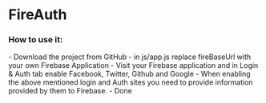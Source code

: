 # FireAuth 

<h3>How to use it:</h3>
- Download the project from GitHub
- in js/app.js replace fireBaseUrl with your own Firebase Application
- Visit your Firebase application and in Login & Auth tab enable Facebook, Twitter, Github and Google
- When enabling the above mentioned login and Auth sites you need to provide information provided by them to Firebase.
- Done